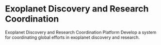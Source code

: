 # Exoplanet Discovery and Research Coordination
 Exoplanet Discovery and Research Coordination Platform Develop a system for coordinating global efforts in exoplanet discovery and research.
